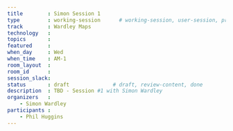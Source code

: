```yaml
---
title        : Simon Session 1
type         : working-session      # working-session, user-session, product-session
track        : Wardley Maps
technology   :
topics       :
featured     :
when_day     : Wed
when_time    : AM-1
room_layout  :
room_id      :
session_slack: 
status       : draft              # draft, review-content, done
description  : TBD - Session #1 with Simon Wardley
organizers   :
    - Simon Wardley
participants :
    - Phil Huggins
---
```



<!--(add intro)

## WHY

(...)

## What

(...)

## Outcomes

(...)

## References

(...)


## Previous-->
